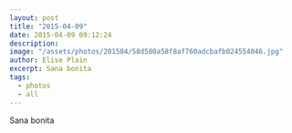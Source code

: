 ```yaml
---
layout: post
title: "2015-04-09"
date: 2015-04-09 09:12:24
description: 
image: "/assets/photos/201504/58d580a58f8af760adcbafb024554046.jpg"
author: Elise Plain
excerpt: Sana bonita
tags: 
  - photos
  - all
---
```


Sana bonita
<p></p>

